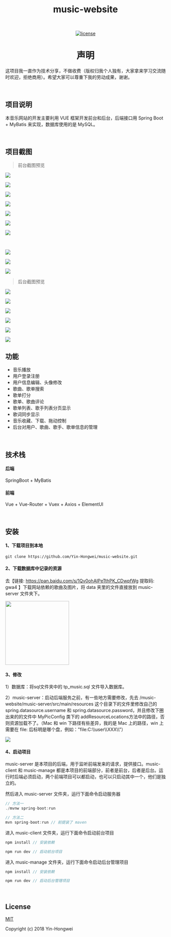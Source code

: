 <h1 align="center">music-website</h1>

<br/>

<p align="center">
  <a href=""><img alt="license" src="https://img.shields.io/github/license/Yin-Hongwei/music-website"></a>
</p>
<h1 align="center">声明</h1>

这项目我一直作为技术分享，不做收费（版权归我个人独有，大家拿来学习交流随时欢迎，拒绝商用）。希望大家可以尊重下我的劳动成果，谢谢。

<br/>

## 项目说明

本音乐网站的开发主要利用 VUE 框架开发前台和后台，后端接口用 Spring Boot + MyBatis 来实现，数据库使用的是 MySQL。

<br/>

## 项目截图

> 前台截图预览

![](https://tva1.sinaimg.cn/large/007S8ZIlly1geec0a2vd9j31c00u0n4z.jpg)<br/>

![](https://tva1.sinaimg.cn/large/007S8ZIlly1geec0qtdxrj31c00u07wj.jpg)<br/>

![](https://tva1.sinaimg.cn/large/007S8ZIlly1geec19x0e6j31c00u0npe.jpg)<br/>

![](https://tva1.sinaimg.cn/large/007S8ZIlly1geec1nmbt4j31c00u0hcf.jpg)<br/>

![](https://tva1.sinaimg.cn/large/007S8ZIlly1geec1yc0gkj31c00u0kjm.jpg)<br/>

![](https://tva1.sinaimg.cn/large/007S8ZIlly1geec29vvdtj31c00u0nok.jpg)<br/>

![](https://tva1.sinaimg.cn/large/007S8ZIlly1geec2ixqk1j31c00u0qf8.jpg)

<br/>

![](https://tva1.sinaimg.cn/large/007S8ZIlly1geec31i06gj31c00u0wtw.jpg)<br/>

![](https://tva1.sinaimg.cn/large/007S8ZIlly1geec3ozxt9j31c00u0qbv.jpg)<br/>

![](https://tva1.sinaimg.cn/large/007S8ZIlly1geec41r7onj31c00u047y.jpg)<br/>

> 后台截图预览

![](https://tva1.sinaimg.cn/large/006tNbRwly1g9hhhu4n7tj31c00u04qq.jpg)<br/>

![](https://tva1.sinaimg.cn/large/00831rSTly1gdj8jf3uusj31c00u0n5b.jpg)<br/>

![](https://tva1.sinaimg.cn/large/00831rSTly1gdie89mujrj31c00u07kx.jpg)<br/>

![](https://tva1.sinaimg.cn/large/00831rSTly1gdie8sox6uj31c00u01gb.jpg)<br/>

![](https://tva1.sinaimg.cn/large/00831rSTly1gdie9beckpj31c00u0qh9.jpg)<br/>

![](https://tva1.sinaimg.cn/large/00831rSTly1gdie9qq7yhj31c00u0ttq.jpg)<br/>

## 功能

- 音乐播放
- 用户登录注册
- 用户信息编辑、头像修改
- 歌曲、歌单搜索
- 歌单打分
- 歌单、歌曲评论
- 歌单列表、歌手列表分页显示
- 歌词同步显示
- 音乐收藏、下载、拖动控制
- 后台对用户、歌曲、歌手、歌单信息的管理

<br/>

## 技术栈

#### 后端

SpringBoot + MyBatis

#### 前端

Vue + Vue-Router + Vuex + Axios +  ElementUI

<br/>

## 安装

#### 1、下载项目到本地

```
git clone https://github.com/Yin-Hongwei/music-website.git
```

#### 2、下载数据库中记录的资源

去【链接: https://pan.baidu.com/s/1Qv0ohAIPeTthPK_CDwpfWg 提取码: gwa4 】下载网站依赖的歌曲及图片，将 data 夹里的文件直接放到 music-server 文件夹下。

<img src="https://tva1.sinaimg.cn/large/007S8ZIlly1gekwp2wqxuj311v0u0du2.jpg" height="200px"/>

#### 3、修改
1）数据库：将sql文件夹中的 tp_music.sql 文件导入数据库。

2）music-server：启动后端服务之前，有一些地方需要修改，先去 /music-website/music-server/src/main/resources 这个目录下的文件里修改自己的 spring.datasource.username 和 spring.datasource.password，并且修改下圈出来的的文件中 MyPicConfig 类下的 addResourceLocations方法中的路径，否则资源加载不了。（Mac 和 win 下路径有些差异，我的是 Mac 上的路径，win 上需要在 file: 后标明是哪个盘，例如："file:C:\\\user\\\XXX\\\\"）

![](https://tva1.sinaimg.cn/large/00831rSTly1gd38cq6yhrj31zk0juk02.jpg)

#### 4、启动项目

music-server 是本项目的后端，用于监听前端发来的请求，提供接口。music-client 和 music-manage 都是本项目的前端部分，前者是前台，后者是后台。运行时后端必须启动，两个前端项目可以都启动，也可以只启动其中一个，他们是独立的。

然后进入 music-server 文件夹，运行下面命令启动服务器

```js
// 方法一
./mvnw spring-boot:run

// 方法二
mvn spring-boot:run // 前提装了 maven
```

进入 music-client 文件夹，运行下面命令启动前台项目

```js
npm install // 安装依赖

npm run dev // 启动前台项目
```

进入 music-manage 文件夹，运行下面命令启动后台管理项目

```js
npm install // 安装依赖

npm run dev // 启动后台管理项目
```

<br/>

## License

[MIT](http://opensource.org/licenses/MIT)

Copyright (c) 2018 Yin-Hongwei 

